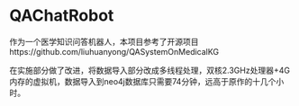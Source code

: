 # QAChatRobot

作为一个医学知识问答机器人，本项目参考了开源项目https://github.com/liuhuanyong/QASystemOnMedicalKG

在实施部分做了改进，将数据导入部分改成多线程处理，双核2.3GHz处理器+4G内存的虚拟机，数据导入到neo4j数据库只需要74分钟，远高于原作的十几个小时。